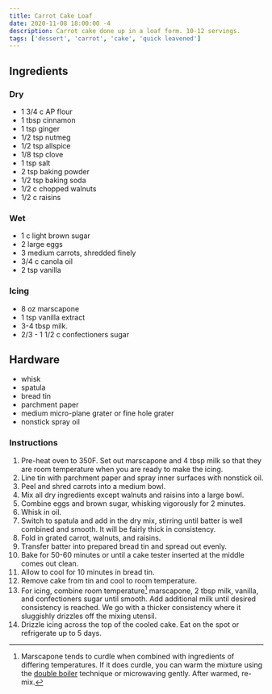 ```yaml
---
title: Carrot Cake Loaf
date: 2020-11-08 18:00:00 -4
description: Carrot cake done up in a loaf form. 10-12 servings.
tags: ['dessert', 'carrot', 'cake', 'quick leavened']
---
```


## Ingredients

### Dry

- 1 3/4 c AP flour
- 1 tbsp cinnamon
- 1 tsp ginger
- 1/2 tsp nutmeg
- 1/2 tsp allspice
- 1/8 tsp clove
- 1 tsp salt
- 2 tsp baking powder
- 1/2 tsp baking soda
- 1/2 c chopped walnuts
- 1/2 c raisins

### Wet

- 1 c light brown sugar
- 2 large eggs
- 3 medium carrots, shredded finely
- 3/4 c canola oil
- 2 tsp vanilla

### Icing

- 8 oz marscapone
- 1 tsp vanilla extract
- 3-4 tbsp milk.
- 2/3 - 1 1/2 c confectioners sugar

## Hardware

- whisk
- spatula
- bread tin
- parchment paper
- medium micro-plane grater or fine hole grater
- nonstick spray oil

### Instructions

1. Pre-heat oven to 350F. Set out marscapone and 4 tbsp milk so that they are room temperature when you are ready to make the icing.
1. Line tin with parchment paper and spray inner surfaces with nonstick oil.
1. Peel and shred carrots into a medium bowl.
1. Mix all dry ingredients except walnuts and raisins into a large bowl.
1. Combine eggs and brown sugar, whisking vigorously for 2 minutes.
1. Whisk in oil.
1. Switch to spatula and add in the dry mix, stirring until batter is well combined and smooth. It will be fairly thick in consistency.
1. Fold in grated carrot, walnuts, and raisins.
1. Transfer batter into prepared bread tin and spread out evenly.
1. Bake for 50-60 minutes or until a cake tester inserted at the middle comes out clean.
1. Allow to cool for 10 minutes in bread tin.
1. Remove cake from tin and cool to room temperature.
1. For icing, combine room temperature[^curdle] marscapone, 2 tbsp milk, vanilla, and confectioners sugar until smooth. Add additional milk until desired consistency is reached. We go with a thicker consistency where it sluggishly drizzles off the mixing utensil.
1. Drizzle icing across the top of the cooled cake. Eat on the spot or refrigerate up to 5 days.

[^curdle]: Marscapone tends to curdle when combined with ingredients of differing temperatures. If it does curdle, you can warm the mixture using the [double boiler](../../concepts/kitchen-glossary/#double-boil) technique or microwaving gently. After warmed, re-mix.
